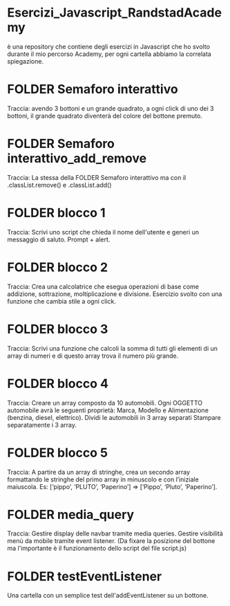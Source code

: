# Esercizi_Javascript_RandstadAcademy 
è una repository che contiene degli esercizi in Javascript che ho svolto durante il mio percorso Academy, per ogni cartella abbiamo la correlata spiegazione.

# FOLDER Semaforo interattivo
Traccia: avendo 3 bottoni e un grande quadrato, a ogni click di uno dei 3 bottoni, il grande quadrato diventerà del colore del bottone premuto.

# FOLDER Semaforo interattivo_add_remove
Traccia: La stessa della FOLDER Semaforo interattivo ma con il .classList.remove() e .classList.add()

# FOLDER blocco 1 
Traccia: Scrivi uno script che chieda il nome dell'utente e generi un messaggio di saluto. Prompt + alert.

# FOLDER blocco 2
Traccia: Crea una calcolatrice che esegua operazioni di base come addizione, sottrazione, moltiplicazione e divisione. Esercizio svolto con una funzione che cambia stile a ogni click.

# FOLDER blocco 3
Traccia: Scrivi una funzione che calcoli la somma di tutti gli elementi di un array di numeri e di questo array trova il numero più grande.

# FOLDER blocco 4
Traccia: Creare un array composto da 10 automobili. Ogni OGGETTO automobile avrà le seguenti proprietà: Marca, Modello e Alimentazione (benzina, diesel, elettrico). Dividi le automobili in 3 array separati Stampare separatamente i 3 array.

# FOLDER blocco 5 
Traccia: A partire da un array di stringhe, crea un secondo array formattando le stringhe del primo array in minuscolo e con l’iniziale maiuscola. Es: [‘pippo’, ‘PLUTO’, ‘Paperino’] => [‘Pippo’, ‘Pluto’, ‘Paperino’].

# FOLDER media_query
Traccia: Gestire display delle navbar tramite media queries. Gestire visibilità menù da mobile tramite event listener.
(Da fixare la posizione del bottone ma l'importante è il funzionamento dello script del file script.js)

# FOLDER testEventListener
Una cartella con un semplice test dell'addEventListener su un bottone.
